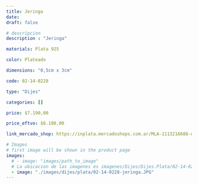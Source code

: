 ```yaml
---
title: Jeringa
date: 
draft: false

# descripcion
description : "Jeringa"

materials: Plata 925

color: Plateado

dimensions: "0,5cm x 3cm"

code: 02-14-0228

type: "Dijes"

categories: []

price: $7.190,00

price_eftvo: $6.108,00

link_mercado_shop: https://inplata.mercadoshops.com.ar/MLA-1113216688-dije-jeringa-plata-925-_JM

# Images
# first image will be shown in the product page
images:
  # - image: "images/path_to_image"
  # La ubicacion de las imagenes es imagenes/Dijes/Dijes.Plata/02-14-0228-jeringa
  - image: "./images/dijes/plata/02-14-0228-jeringa.JPG"
---
```

